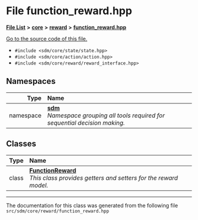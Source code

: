 
# File function\_reward.hpp

<link rel="stylesheet" href="https://cdnjs.cloudflare.com/ajax/libs/KaTeX/0.5.1/katex.min.css">
<link rel="stylesheet" href="https://cdn.jsdelivr.net/github-markdown-css/2.2.1/github-markdown.css"/>



[**File List**](files.md) **>** [**core**](dir_92216a09053680f71034e5e26026ee62.md) **>** [**reward**](dir_59c5b62e8a8eb2a182fe05633902ea55.md) **>** [**function\_reward.hpp**](function__reward_8hpp.md)

[Go to the source code of this file.](function__reward_8hpp_source.md)



* `#include <sdm/core/state/state.hpp>`
* `#include <sdm/core/action/action.hpp>`
* `#include <sdm/core/reward/reward_interface.hpp>`









## Namespaces

| Type | Name |
| ---: | :--- |
| namespace | [**sdm**](namespacesdm.md) <br>_Namespace grouping all tools required for sequential decision making._  |

## Classes

| Type | Name |
| ---: | :--- |
| class | [**FunctionReward**](classsdm_1_1FunctionReward.md) <br>_This class provides getters and setters for the reward model._  |














------------------------------
The documentation for this class was generated from the following file `src/sdm/core/reward/function_reward.hpp`
